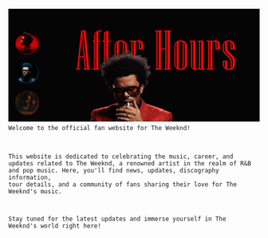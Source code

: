 <code><img src="./src/assets/The Weeknd - Google Chrome 12-Jul-24 03_24_23 (2).png">
Welcome to the official fan website for The Weeknd!

This website is dedicated to celebrating the music, career, and updates related to The Weeknd, a renowned artist in the realm of R&B and pop music. Here, you'll find news, updates, discography information, tour details, and a community of fans sharing their love for The Weeknd's music.

Stay tuned for the latest updates and immerse yourself in The Weeknd's world right here!